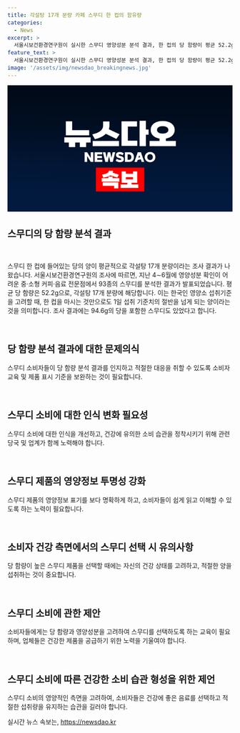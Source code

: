 ```yaml
---
title: 각설탕 17개 분량 카페 스무디 한 컵의 함유량
categories:
  - News
excerpt: >
  서울시보건환경연구원이 실시한 스무디 영양성분 분석 결과, 한 컵의 당 함량이 평균 52.2g으로 각설탕 17개 분량에 달해 인상적이다. 이는 한국인 영양소 섭취기준의 절반 이상에 해당하며, 94.6g의 당을 함유한 스무디도 확인되었다. 과도한 당 섭취에 대한 경각심을 높이는 콘텐츠로 주목받을 것으로 예상된다.
feature_text: >
  서울시보건환경연구원이 실시한 스무디 영양성분 분석 결과, 한 컵의 당 함량이 평균 52.2g으로 각설탕 17개 분량에 달해 인상적이다. 이는 한국인 영양소 섭취기준의 절반 이상에 해당하며, 94.6g의 당을 함유한 스무디도 확인되었다. 과도한 당 섭취에 대한 경각심을 높이는 콘텐츠로 주목받을 것으로 예상된다.
image: '/assets/img/newsdao_breakingnews.jpg'
---
```


<p><img src="/assets/img/newsdao_breakingnews.jpg" alt="flaretime 속보" /></p>

<h2 data-ke-size="size24"><b>스무디의 당 함량 분석 결과</b></h2>

<p data-ke-size="size16">&nbsp;</p>

<p>스무디 한 컵에 들어있는 당의 양이 평균적으로 각설탕 17개 분량이라는 조사 결과가 나왔습니다. 서울시보건환경연구원의 조사에 따르면, 지난 4∼6월에 영양성분 확인이 어려운 중·소형 커피·음료 전문점에서 93종의 스무디를 분석한 결과가 발표되었습니다. 평균 당 함량은 52.2g으로, 각설탕 17개 분량에 해당합니다. 이는 한국인 영양소 섭취기준을 고려할 때, 한 컵을 마시는 것만으로도 1일 섭취 기준치의 절반을 넘게 되는 양이라는 것을 의미합니다. 조사 결과에는 94.6g의 당을 포함한 스무디도 있었다고 합니다.</p>

<p data-ke-size="size16">&nbsp;</p>

<h2 data-ke-size="size26">당 함량 분석 결과에 대한 문제의식</h2>

<p data-ke-size="size16">스무디 소비자들이 당 함량 분석 결과를 인지하고 적절한 대응을 취할 수 있도록 소비자 교육 및 제품 표시 기준을 보완하는 것이 필요합니다.</p>

<p data-ke-size="size16">&nbsp;</p>

<h2 data-ke-size="size26">스무디 소비에 대한 인식 변화 필요성</h2>

<p data-ke-size="size16">스무디 소비에 대한 인식을 개선하고, 건강에 유의한 소비 습관을 정착시키기 위해 관련 당국 및 업계가 함께 노력해야 합니다.</p>

<p data-ke-size="size16">&nbsp;</p>

<h2 data-ke-size="size26">스무디 제품의 영양정보 투명성 강화</h2>

<p data-ke-size="size16">스무디 제품의 영양정보 표기를 보다 명확하게 하고, 소비자들이 쉽게 읽고 이해할 수 있도록 하는 노력이 필요합니다.</p>

<p data-ke-size="size16">&nbsp;</p>

<h2 data-ke-size="size26">소비자 건강 측면에서의 스무디 선택 시 유의사항</h2>

<p data-ke-size="size16">당 함량이 높은 스무디 제품을 선택할 때에는 자신의 건강 상태를 고려하고, 적절한 양을 섭취하는 것이 중요합니다.</p>

<p data-ke-size="size16">&nbsp;</p>

<h2 data-ke-size="size26">스무디 소비에 관한 제안</h2>

<p data-ke-size="size16">소비자들에게는 당 함량과 영양성분을 고려하여 스무디를 선택하도록 하는 교육이 필요하며, 업체들은 건강한 제품을 공급하기 위한 노력을 기울여야 합니다.</p>

<p data-ke-size="size16">&nbsp;</p>

<h2 data-ke-size="size26">스무디 소비에 따른 건강한 소비 습관 형성을 위한 제언</h2>

<p data-ke-size="size16">스무디 소비의 영양적인 측면을 고려하여, 소비자들은 건강에 좋은 음료를 선택하고 적절한 섭취량을 유지하는 습관을 길러야 합니다.</p>
실시간 뉴스 속보는, <a href="https://newsdao.kr" rel="dofollow">https://newsdao.kr</a>



